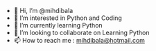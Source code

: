 - 👋 Hi, I’m @mihdibala
- 👀 I’m interested in Python and Coding
- 🌱 I’m currently learning Python
- 💞️ I’m looking to collaborate on Learning Python
- 📫 How to reach me : mihdibala@hotmail.com

<!---
mihdibala/mihdibala is a ✨ special ✨ repository because its `README.md` (this file) appears on your GitHub profile.
You can click the Preview link to take a look at your changes.
--->

